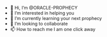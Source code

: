- 👋 Hi, I’m @ORACLE-PROPHECY
- 👀 I’m interested in helping you
- 🌱 I’m currently learning your next prophecy 
- 💞️ I’m looking to collaborate 
- 📫 How to reach me I am one click away


<!---
ORACLE-PROPHECY/ORACLE-PROPHECY is a ✨ special ✨ repository because its `README.md` (this file) appears on your GitHub profile.
You can click the Preview link to take a look at your changes.
--->
